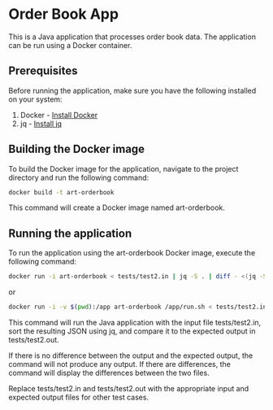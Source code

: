 # Order Book App

This is a Java application that processes order book data. The application can be run using a Docker container.

## Prerequisites

Before running the application, make sure you have the following installed on your system:

1. Docker - [Install Docker](https://docs.docker.com/get-docker/)
2. jq - [Install jq](https://stedolan.github.io/jq/download/)

## Building the Docker image

To build the Docker image for the application, navigate to the project directory and run the following command:

```bash
docker build -t art-orderbook 
```
This command will create a Docker image named art-orderbook.

## Running the application

To run the application using the art-orderbook Docker image, execute the following command:

```bash
docker run -i art-orderbook < tests/test2.in | jq -S . | diff - <(jq -S . tests/test2.out)
```
or 
```bash
docker run -i -v $(pwd):/app art-orderbook /app/run.sh < tests/test2.in | jq -S . | diff - <(jq -S . tests/test2.out)
```

This command will run the Java application with the input file tests/test2.in, sort the resulting JSON using jq, and compare it to the expected output in tests/test2.out.

If there is no difference between the output and the expected output, the command will not produce any output. If there are differences, the command will display the differences between the two files.

Replace tests/test2.in and tests/test2.out with the appropriate input and expected output files for other test cases.




